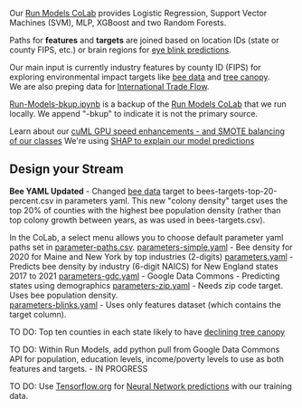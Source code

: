 Our [Run Models CoLab](input/industries) provides Logistic Regression, Support Vector Machines (SVM), MLP, XGBoost and two Random Forests.

Paths for **features** and **targets** are joined based on location IDs (state or county FIPS, etc.) or brain regions for [eye blink predictions](models/random-bits-forest/).

Our main input is currently industry features by county ID (FIPS) for exploring environmental impact targets like [bee data](../bee-data) and [tree canopy](https://model.earth/tree-canopy/).  
We are also preping data for [International Trade Flow](https://model.earth/profile/trade).


[Run-Models-bkup.ipynb](https://github.com/ModelEarth/realitystream/tree/main/models) is a backup of the [Run Models CoLab](https://colab.research.google.com/drive/1zu0WcCiIJ5X3iN1Hd1KSW4dGn0JuodB8?usp=sharing) that we run locally. We append "-bkup" to indicate it is not the primary source.

Learn about our [cuML GPU speed enhancements - and SMOTE balancing of our classes](cuML)
We're using [SHAP to explain our model predictions](shap)

<h2>Design your Stream</h2>

**Bee YAML Updated** - Changed [bee data](/bee-data) target to bees-targets-top-20-percent.csv in parameters yaml. This new "colony density" target uses the top 20% of counties with the highest bee population density (rather than top colony growth between years, as was used in bees-targets.csv).

<!--
Density file: bees-targets-top-20-percent.csv. Shashank worked from bees-population-usda.csv
(We previously used growth over time with the file bees-targets.csv)
-->

In the CoLab, a select menu allows you to choose default parameter yaml paths set in [parameter-paths.csv](https://github.com/ModelEarth/realitystream/blob/main/parameters/parameter-paths.csv).
[parameters-simple.yaml](https://raw.githubusercontent.com/ModelEarth/realitystream/main/parameters/parameters-simple.yaml) - Bee density for 2020 for Maine and New York by top industries (2-digits)
[parameters.yaml](https://raw.githubusercontent.com/ModelEarth/realitystream/main/parameters/parameters.yaml) - Predicts bee density by industry (6-digit NAICS) for New England states 2017 to 2021
[parameters-gdc.yaml](https://raw.githubusercontent.com/ModelEarth/realitystream/main/parameters/parameters-gdc.yaml) - Google Data Commons - Predicting states using demographics
[parameters-zip.yaml](https://raw.githubusercontent.com/ModelEarth/realitystream/main/parameters/parameters-zip.yaml) - Needs zip code target. Uses bee population density.  
[parameters-blinks.yaml](https://raw.githubusercontent.com/ModelEarth/realitystream/main/parameters/parameters-blinks.yaml) - Uses only features dataset (which contains the target column).

<!--

[parameters-years.yaml](https://raw.githubusercontent.com/ModelEarth/realitystream/main/parameters/parameters-years.yaml) - For testing with multiple years and states (currently same as parameters.yaml).

TO DO: Web page displaying US counties at risk of increased poverty - Use Google Data Commons API for FIPS county poverty target data and international target data. Pull with an [Observable Data Loader](../../../timelines/observable/)
-->

TO DO: Top ten counties in each state likely to have [declining tree canopy](/data-pipeline/research/canopy/)

TO DO: Within Run Models, add python pull from Google Data Commons API for population, education levels, income/poverty levels to use as both features and targets. - IN PROGRESS

TO DO: Use [Tensorflow.org](https://www.tensorflow.org/js/demos) for [Neural Network predictions](https://www.tensorflow.org/s/results/?q=neural%20networks) with our training data.

<!--
### Javascript Display in Tabulator

In javascript, we'll populate "Density" for each county and append it as a column in Tabulator. [Tabulator work in progress](/data-pipeline/timelines/tabulator/).

Density = Population / Km2

Density can also be thought of as PopPerKm2 (divided by 1000)
100,000 people living in an 80 Km2 county = 1250 people per Km2 = Density of 1.25
When displaying, we will multiply Density and Population by 1000.

Append 0 or 1 to the "y" column. Prior y column in community forecasting: y=1 when the current year’s poverty had no decline from the prior year AND the next year’s poverty increased by 2% or more.


Applied in
prep/all/zcta_2016.SQL.txt

-- Change from prior year is steady (0%) or increasing, change to next year is increasing by 2% or more.

CASE
      WHEN (prior1.poverty - p.poverty) >= 0 AND (p.poverty - next.poverty) >= 2 THEN 1
      ELSE 0
END

AS y -- the povertyBinary for >= 2% in coming year, and no decline for current year.
-->
